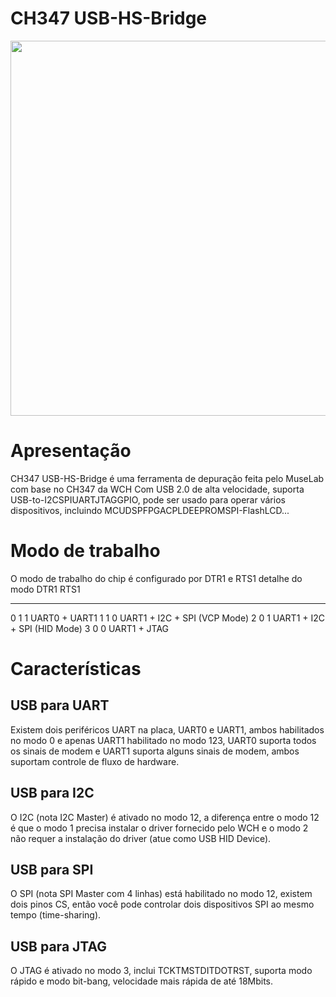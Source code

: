 # CH347 USB-HS-Bridge

<p><img alt="" src="https://raw.githubusercontent.com/YTEC-info/CH347-Softwares/main/Datasheet%20%26%20Manual/USB-HS-Bridge/Ch347-1.jpg" style="float:center; height:600px; width:600px" /></p>




# Apresentação 
CH347 USB-HS-Bridge é uma ferramenta de depuração feita pelo MuseLab com base no CH347 da WCH Com USB 2.0 de alta velocidade, suporta USB-to-I2CSPIUARTJTAGGPIO, pode ser usado para operar vários dispositivos, incluindo MCUDSPFPGACPLDEEPROMSPI-FlashLCD...


# Modo de trabalho
O modo de trabalho do chip é configurado por DTR1 e RTS1 detalhe do modo DTR1 RTS1

------------------------
0     1     1    UART0 + UART1 
1     1     0    UART1 + I2C + SPI (VCP Mode) 
2     0     1    UART1 + I2C + SPI (HID Mode) 
3     0     0    UART1 + JTAG  


# Características
## USB para UART
Existem dois periféricos UART na placa, UART0 e UART1, ambos habilitados no modo 0 e apenas UART1 habilitado no modo 123, UART0 suporta todos os sinais de modem e UART1 suporta alguns sinais de modem, ambos suportam controle de fluxo de hardware.


## USB para I2C
O I2C (nota I2C Master) é ativado no modo 12, a diferença entre o modo 12 é que o modo 1 precisa instalar o driver fornecido pelo WCH e o modo 2 não requer a instalação do driver (atue como USB HID Device).

## USB para SPI
O SPI (nota SPI Master com 4 linhas) está habilitado no modo 12, existem dois pinos CS, então você pode controlar dois dispositivos SPI ao mesmo tempo (time-sharing).

## USB para JTAG
O JTAG é ativado no modo 3, inclui TCKTMSTDITDOTRST, suporta modo rápido e modo bit-bang, velocidade mais rápida de até 18Mbits.
